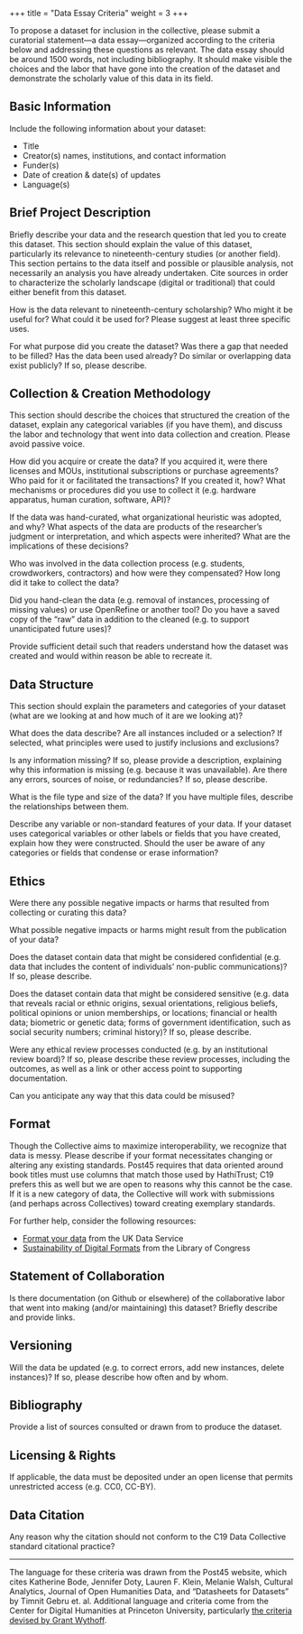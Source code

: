 +++
title = "Data Essay Criteria"
weight = 3
+++

To propose a dataset for inclusion in the collective, please submit a curatorial statement—a data essay—organized according to the criteria below and addressing these questions as relevant. The data essay should be around 1500 words, not including bibliography. It should make visible the choices and the labor that have gone into the creation of the dataset and demonstrate the scholarly value of this data in its field.

## Basic Information

Include the following information about your dataset:

- Title
- Creator(s) names, institutions, and contact information
- Funder(s)
- Date of creation & date(s) of updates
- Language(s)

## Brief Project Description

Briefly describe your data and the research question that led you to create this dataset. This section should explain the value of this dataset, particularly its relevance to nineteenth-century studies (or another field). This section pertains to the data itself and possible or plausible analysis, not necessarily an analysis you have already undertaken. Cite sources in order to characterize the scholarly landscape (digital or traditional) that could either benefit from this dataset.

How is the data relevant to nineteenth-century scholarship? Who might it be useful for? What could it be used for? Please suggest at least three specific uses.

For what purpose did you create the dataset? Was there a gap that needed to be filled? Has the data been used already? Do similar or overlapping data exist publicly? If so, please describe.

## Collection & Creation Methodology

This section should describe the choices that structured the creation of the dataset, explain any categorical variables (if you have them), and discuss the labor and technology that went into data collection and creation. Please avoid passive voice.

How did you acquire or create the data? If you acquired it, were there licenses and MOUs, institutional subscriptions or purchase agreements? Who paid for it or facilitated the transactions? If you created it, how? What mechanisms or procedures did you use to collect it (e.g. hardware apparatus, human curation, software, API)?

If the data was hand-curated, what organizational heuristic was adopted, and why? What aspects of the data are products of the researcher’s judgment or interpretation, and which aspects were inherited? What are the implications of these decisions?

Who was involved in the data collection process (e.g. students, crowdworkers, contractors) and how were they compensated? How long did it take to collect the data?

Did you hand-clean the data (e.g. removal of instances, processing of missing values) or use OpenRefine or another tool? Do you have a saved copy of the “raw” data in addition to the cleaned (e.g. to support unanticipated future uses)?

Provide sufficient detail such that readers understand how the dataset was created and would within reason be able to recreate it.

## Data Structure

This section should explain the parameters and categories of your dataset (what are we looking at and how much of it are we looking at)?

What does the data describe? Are all instances included or a selection? If selected, what principles were used to justify inclusions and exclusions?

Is any information missing? If so, please provide a description, explaining why this information is missing (e.g. because it was unavailable). Are there any errors, sources of noise, or redundancies? If so, please describe.

What is the file type and size of the data? If you have multiple files, describe the relationships between them.

Describe any variable or non-standard features of your data. If your dataset uses categorical variables or other labels or fields that you have created, explain how they were constructed. Should the user be aware of any categories or fields that condense or erase information?

## Ethics

Were there any possible negative impacts or harms that resulted from collecting or curating this data?

What possible negative impacts or harms might result from the publication of your data?

Does the dataset contain data that might be considered confidential (e.g. data that includes the content of individuals’ non-public communications)? If so, please describe.

Does the dataset contain data that might be considered sensitive (e.g. data that reveals racial or ethnic origins, sexual orientations, religious beliefs, political opinions or union memberships, or locations; financial or health data; biometric or genetic data; forms of government identification, such as social security numbers; criminal history)? If so, please describe.

Were any ethical review processes conducted (e.g. by an institutional review board)? If so, please describe these review processes, including the outcomes, as well as a link or other access point to supporting documentation.

Can you anticipate any way that this data could be misused?

## Format

Though the Collective aims to maximize interoperability, we recognize that data is messy. Please describe if your format necessitates changing or altering any existing standards. Post45 requires that data oriented around book titles must use columns that match those used by HathiTrust; C19 prefers this as well but we are open to reasons why this cannot be the case. If it is a new category of data, the Collective will work with submissions (and perhaps across Collectives) toward creating exemplary standards.

For further help, consider the following resources:

- [Format your data](https://www.ukdataservice.ac.uk/manage-data/format.aspx) from the UK Data Service
- [Sustainability of Digital Formats](http://www.digitalpreservation.gov/formats/fdd/descriptions.shtml) from the Library of Congress

## Statement of Collaboration

Is there documentation (on Github or elsewhere) of the collaborative labor that went into making (and/or maintaining) this dataset? Briefly describe and provide links.

## Versioning

Will the data be updated (e.g. to correct errors, add new instances, delete instances)? If so, please describe how often and by whom.

## Bibliography

Provide a list of sources consulted or drawn from to produce the dataset.

## Licensing & Rights

If applicable, the data must be deposited under an open license that permits unrestricted access (e.g. CC0, CC-BY).

## Data Citation

Any reason why the citation should not conform to the C19 Data Collective standard citational practice?

---

The language for these criteria was drawn from the Post45 website, which cites Katherine Bode, Jennifer Doty, Lauren F. Klein, Melanie Walsh, Cultural Analytics, Journal of Open Humanities Data, and “Datasheets for Datasets” by Timnit Gebru et. al. Additional language and criteria come from the Center for Digital Humanities at Princeton University, particularly [the criteria devised by Grant Wythoff](https://cdh.princeton.edu/research/data-curation/).
